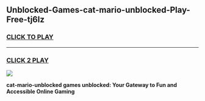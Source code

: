 
## Unblocked-Games-cat-mario-unblocked-Play-Free-tj6lz
<h3>
<a href="https://premium76.site?title=cat-mario-unblocked&ref=10A">CLICK TO PLAY</a></h3>
<hr>

<h3>
<a href="https://premium76.site?title=cat-mario-unblocked&ref=10A">CLICK 2 PLAY</a>
  
</h3>

<a href="https://premium76.site?title=cat-mario-unblocked&ref=10A"><img src="https://clearcache.store/games.png"></a>


**cat-mario-unblocked games unblocked: Your Gateway to Fun and Accessible Online Gaming**

